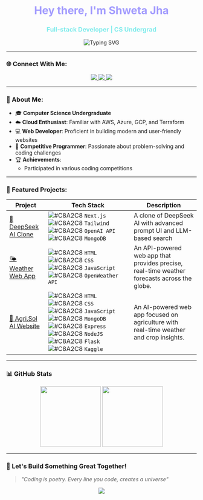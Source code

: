 <h1 align="center" style="color:#a29bfe;">Hey there, I'm Shweta Jha </h1>
<h3 align="center" style="color:#81ecec;">Full-stack Developer | CS Undergrad</h3>

<p align="center">
  <img src="https://readme-typing-svg.herokuapp.com?font=Fira+Code&size=24&pause=1000&color=C8A2C8&center=true&vCenter=true&width=435&lines=Welcome+to+my+GitHub+Profile!;I+love+building+cool+projects!;Let's+collaborate+and+create!" alt="Typing SVG" />
</p>

---

### 🌐 Connect With Me:

<p align="center">
  <a href="https://www.linkedin.com/in/heyitssj" target="_blank">
    <img src="https://img.shields.io/badge/LinkedIn-%230077B5.svg?&style=for-the-badge&logo=linkedin&logoColor=white" />
  </a>
  <a href="https://leetcode.com/https://leetcode.com/u/heyitsj/" target="_blank">
    <img src="https://img.shields.io/badge/LeetCode-FFA116?style=for-the-badge&logo=leetcode&logoColor=white" />
  </a>
  <a href="https://www.geeksforgeeks.org/user/jhashweuwei/" target="_blank">
    <img src="https://img.shields.io/badge/GeeksforGeeks-2F8D46?style=for-the-badge&logo=geeksforgeeks&logoColor=white" />
  </a>
</p>

---

### 🧠 About Me:

- 🎓 **Computer Science Undergraduate**  
- ☁️ **Cloud Enthusiast**: Familiar with AWS, Azure, GCP, and Terraform  
- 💻 **Web Developer**: Proficient in building modern and user-friendly websites  
- 🧩 **Competitive Programmer**: Passionate about problem-solving and coding challenges   
- 🏆 **Achievements**:
  - Participated in various coding competitions  

---

### 🚀 Featured Projects:


| Project | Tech Stack | Description |
|---------|------------|-------------|
| [🤖 DeepSeek AI Clone](https://github.com/heyitsj-git/deepseek-ai-clone) | ![#C8A2C8](https://via.placeholder.com/15/C8A2C8/000000?text=+) `Next.js` ![#C8A2C8](https://via.placeholder.com/15/C8A2C8/000000?text=+) `Tailwind` ![#C8A2C8](https://via.placeholder.com/15/C8A2C8/000000?text=+) `OpenAI API` ![#C8A2C8](https://via.placeholder.com/15/C8A2C8/000000?text=+) `MongoDB` | A clone of DeepSeek AI with advanced prompt UI and LLM-based search |
| [🌤️ Weather Web App](https://github.com/heyitsj-git/Weather-Forecast-WebApp) | ![#C8A2C8](https://via.placeholder.com/15/C8A2C8/000000?text=+) `HTML` ![#C8A2C8](https://via.placeholder.com/15/C8A2C8/000000?text=+) `CSS` ![#C8A2C8](https://via.placeholder.com/15/C8A2C8/000000?text=+) `JavaScript` ![#C8A2C8](https://via.placeholder.com/15/C8A2C8/000000?text=+) `OpenWeather API` | An API-powered web app that provides precise, real-time weather forecasts across the globe. |
| [🌾 Agri.Sol AI Website](https://github.com/heyitsj-git/AgriSol-WebApp) | ![#C8A2C8](https://via.placeholder.com/15/C8A2C8/000000?text=+) `HTML` ![#C8A2C8](https://via.placeholder.com/15/C8A2C8/000000?text=+) `CSS` ![#C8A2C8](https://via.placeholder.com/15/C8A2C8/000000?text=+) `JavaScript` ![#C8A2C8](https://via.placeholder.com/15/C8A2C8/000000?text=+) `MongoDB` ![#C8A2C8](https://via.placeholder.com/15/C8A2C8/000000?text=+) `Express` ![#C8A2C8](https://via.placeholder.com/15/C8A2C8/000000?text=+) `NodeJS` ![#C8A2C8](https://via.placeholder.com/15/C8A2C8/000000?text=+) `Flask` ![#C8A2C8](https://via.placeholder.com/15/C8A2C8/000000?text=+) `Kaggle` | An AI-powered web app focused on agriculture with real-time weather and crop insights. |

---

### 📊 GitHub Stats

<p align="center">
 <img src="https://github-readme-stats.vercel.app/api?username=heyitsj-git&show_icons=true&count_private=true&bg_color=000000&title_color=C8A2C8&icon_color=C8A2C8&text_color=C8A2C8" height="160" />
<img src="https://github-readme-stats.vercel.app/api/top-langs/?username=heyitsj-git&layout=compact&bg_color=000000&title_color=C8A2C8&icon_color=C8A2C8&text_color=C8A2C8" height="160" />
</p>

---

### 🥂 Let's Build Something Great Together!

> *"Coding is poetry. Every line you code, creates a universe"*

<p align="center">
  <img src="https://capsule-render.vercel.app/api?type=waving&height=120&section=footer&color=gradient&customColorList=0:C8A2C8,100:0072ff" />
</p>


<!---
U4Universe/U4Universe is a ✨ special ✨ repository because its `README.md` (this file) appears on your GitHub profile.
You can click the Preview link to take a look at your changes.
--->
